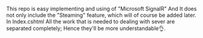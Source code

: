 
This repo is easy implementing and using of "Microsoft SignalR" And It does not only include the "Steaming" feature, which will of course be added later.
In Index.cshtml All the work that is needed to dealing with sever are separated completely; Hence they'll be more understandable👌.

